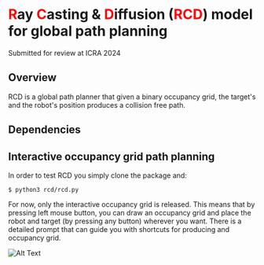 #  <span style="color:red;">R</span>ay <span style="color:red;">C</span>asting & <span style="color:red;">D</span>iffusion (<span style="color:red;">RCD</span>) model for global path planning 
Submitted for review at ICRA 2024

## Overview
RCD is a global path planner that given a binary occupancy grid, the target's and the robot's position produces a collision free path.

## Dependencies 


## Interactive occupancy grid path planning
In order to test RCD you simply clone the package and:
```
$ python3 rcd/rcd.py
```

For now, only the interactive occupancy grid is released. This means that by pressing left mouse button, you can draw an occupancy grid and place the robot and target (by pressing any button) wherever you want. 
There is a detailed prompt that can guide you with shortcuts for producing and occupancy grid.

![Alt Text](.gif/RCD.gif)

